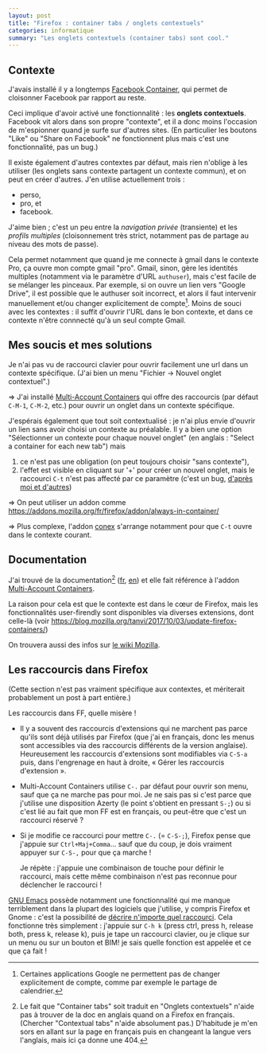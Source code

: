 ```yaml
---
layout: post
title: "Firefox : container tabs / onglets contextuels"
categories: informatique
summary: "Les onglets contextuels (container tabs) sont cool."
---
```


## Contexte

J'avais installé il y a longtemps [Facebook Container](https://addons.mozilla.org/fr/firefox/addon/facebook-container), qui permet de cloisonner Facebook par rapport au reste.

Ceci implique d'avoir activé une fonctionnalité : les **onglets contextuels**. Facebook vit alors dans son propre "contexte", et il a donc moins l'occasion de m'espionner quand je surfe sur d'autres sites. (En particulier les boutons "Like" ou "Share on Facebook" ne fonctionnent plus mais c'est une fonctionnalité, pas un bug.)

Il existe également d'autres contextes par défaut, mais rien n'oblige à les utiliser (les onglets sans contexte partagent un contexte commun), et on peut en créer d'autres.
J'en utilise actuellement trois :
- perso,
- pro, et
- facebook.

J'aime bien ; c'est un peu entre la *navigation privée* (transiente) et les *profils multiples* (cloisonnement très strict, notamment pas de partage au niveau des mots de passe).

Cela permet notamment que quand je me connecte à gmail dans le contexte Pro, ça ouvre mon compte gmail "pro".
Gmail, sinon, gère les identités multiples (notamment via le paramètre d'URL `authuser`), mais c'est facile de se mélanger les pinceaux. 
Par exemple, si on ouvre un lien vers "Google Drive", il est possible que le authuser soit incorrect, et alors il faut intervenir manuellement et/ou changer explicitement de compte[^2]. Moins de souci avec les contextes : il suffit d'ouvrir l'URL dans le bon contexte, et dans ce contexte n'être connnecté qu'à un seul compte Gmail.

## Mes soucis et mes solutions

Je n'ai pas vu de raccourci clavier pour ouvrir facilement une url dans un contexte spécifique. (J'ai bien un menu "Fichier -> Nouvel onglet contextuel".)

⇒ J'ai installé [Multi-Account Containers](https://addons.mozilla.org/firefox/addon/multi-account-containers/) qui offre des raccourcis (par défaut `C-M-1`, `C-M-2`, etc.) pour ouvrir un onglet dans un contexte spécifique.

J'espérais également que tout soit contextualisé : je n'ai plus envie d'ouvrir
un lien sans avoir choisi un contexte au préalable. Il y a bien une option
"Sélectionner un contexte pour chaque nouvel onglet" (en anglais : "Select a
container for each new tab") mais

1. ce n'est pas une obligation (on peut toujours choisir "sans contexte"),
2. l'effet est visible en cliquant sur '+' pour créer un nouvel onglet, mais le raccourci `C-t` n'est pas affecté par ce paramètre (c'est un bug, [d'après moi et d'autres](https://github.com/mozilla/multi-account-containers/issues/462))

⇒ On peut utiliser un addon comme <https://addons.mozilla.org/fr/firefox/addon/always-in-container/>

⇒ Plus complexe, l'addon [conex](https://addons.mozilla.org/en-US/firefox/addon/conex/) s'arrange notamment pour que `C-t` ouvre dans le contexte courant.

## Documentation

J'ai trouvé de la documentation[^1]
([fr](https://support.mozilla.org/fr/kb/onglets-contextuels-avec-les-containers),
[en](https://support.mozilla.org/en-US/kb/containers)) et elle fait référence à l'addon [Multi-Account
Containers](https://addons.mozilla.org/firefox/addon/multi-account-containers/).

[^1]: Le fait que "Container tabs" soit traduit en "Onglets contextuels" n'aide
    pas à trouver de la doc en anglais quand on a Firefox en français. (Chercher
    "Contextual tabs" n'aide absolument pas.) D'habitude je m'en sors en allant
    sur la page en français puis en changeant la langue vers l'anglais, mais ici
    ça donne une 404.

La raison pour cela est que le contexte est dans le cœur de Firefox, mais les
fonctionnalités user-firendly sont disponibles via diverses extensions, dont
celle-là (voir
<https://blog.mozilla.org/tanvi/2017/10/03/update-firefox-containers/>)

On trouvera aussi des infos sur [le wiki
Mozilla](https://wiki.mozilla.org/Security/Contextual_Identity_Project/Containers).

## Les raccourcis dans Firefox

(Cette section n'est pas vraiment spécifique aux contextes, et mériterait probablement un post à part entière.)

Les raccourcis dans FF, quelle misère ! 

- Il y a souvent des raccourcis d'extensions qui ne marchent pas parce qu'ils
  sont déjà utilisés par Firefox (que j'ai en français, donc les menus sont
  accessibles via des raccourcis différents de la version anglaise).
  Heureusement les raccourcis d'extensions sont modifiables via `C-S-a` puis,
  dans l'engrenage en haut à droite, « Gérer les raccourcis d'extension ».
- Multi-Account Containers utilise `C-.` par défaut pour ouvrir son menu, sauf
  que ça ne marche pas pour moi. Je ne sais pas si c'est parce que j'utilise une
  disposition Azerty (le point s'obtient en pressant `S-;`) ou si c'est lié au
  fait que mon FF est en français, ou peut-être que c'est un raccourci réservé ?
- Si je modifie ce raccourci pour mettre `C-.` (= `C-S-;`), Firefox pense que
  j'appuie sur `Ctrl+Maj+Comma`... sauf que du coup, je dois vraiment appuyer
  sur `C-S-,` pour que ça marche ! 
  
  Je répète : j'appuie une combinaison de
  touche pour définir le raccourci, mais cette même combinaison n'est pas
  reconnue pour déclencher le raccourci !

[GNU Emacs](https://www.gnu.org/software/emacs/) possède notamment une fonctionnalité qui me manque terriblement dans la plupart des logiciels que j'utilise, y compris Firefox et Gnome : c'est la possibilité de [décrire n'importe quel raccourci](https://www.gnu.org/software/emacs/manual/html_node/emacs/Key-Help.html#Key-Help). Cela fonctionne très simplement : j'appuie sur `C-h k` (press ctrl, press h, release both, press k, release k), puis je tape un raccourci clavier, ou je clique sur un menu ou sur un bouton et BIM! je sais quelle fonction est appelée et ce que ça fait !

[^2]: Certaines applications Google ne permettent pas de changer explicitement
    de compte, comme par exemple le partage de calendrier.
